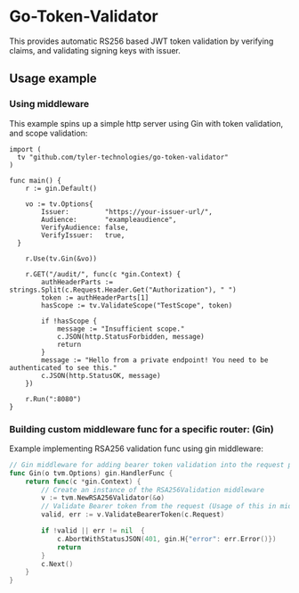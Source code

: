 # Go-Token-Validator

This provides automatic RS256 based JWT token validation by verifying claims, and validating signing keys with issuer.

## Usage example

### Using middleware
 This example spins up a simple http server using Gin with token validation, and scope validation:
```golang
import (
  tv "github.com/tyler-technologies/go-token-validator"
)

func main() {
	r := gin.Default()

	vo := tv.Options{
		Issuer:         "https://your-issuer-url/",
		Audience:       "exampleaudience",
		VerifyAudience: false,
		VerifyIssuer:   true,
  }
  
	r.Use(tv.Gin(&vo))

	r.GET("/audit/", func(c *gin.Context) {
		authHeaderParts := strings.Split(c.Request.Header.Get("Authorization"), " ")
		token := authHeaderParts[1]
		hasScope := tv.ValidateScope("TestScope", token)

		if !hasScope {
			message := "Insufficient scope."
			c.JSON(http.StatusForbidden, message)
			return
		}
		message := "Hello from a private endpoint! You need to be authenticated to see this."
		c.JSON(http.StatusOK, message)
	})

	r.Run(":8080")
}
```

### Building custom middleware func for a specific router: (Gin)
Example implementing RSA256 validation func using gin middleware: 
```go
// Gin middleware for adding bearer token validation into the request pipeline
func Gin(o tvm.Options) gin.HandlerFunc {
	return func(c *gin.Context) {
		// Create an instance of the RSA256Validation middleware
		v := tvm.NewRSA256Validator(&o)
		// Validate Bearer token from the request (Usage of this in middleware makes the assumption that authentication is required)
		valid, err := v.ValidateBearerToken(c.Request)

		if !valid || err != nil  {
			c.AbortWithStatusJSON(401, gin.H{"error": err.Error()})
			return
		}
		c.Next()
	}
}

```


